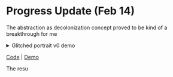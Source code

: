 # Progress Update (Feb 14)
The abstraction as decolonization concept proved to be kind of a breakthrough for me

<details>
  <summary>Glitched portrait v0 demo</summary>
    <p align="center">
      <img width="600" src="https://github.com/mlk525/capstone/blob/main/images/glitched%20portrait%20v2.gif">
    </p>
</details>


[Code](https://editor.p5js.org/taxicabguy/sketches/RW4-ij04E) | [Demo](https://editor.p5js.org/taxicabguy/full/RW4-ij04E)

The resu
